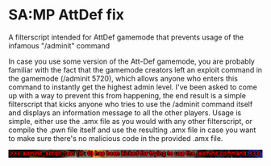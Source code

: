 # SA:MP AttDef fix
A filterscript intended for AttDef gamemode that prevents usage of the infamous "/adminit" command

In case you use some version of the Att-Def gamemode, you are probably familiar with the fact that the gamemode creators left an exploit command in the gamemode (/adminit 5720), which allows anyone who enters this command to instantly get the highest admin level.
I've been asked to come up with a way to prevent this from happening, the end result is a simple filterscript that kicks anyone who tries to use the /adminit command itself and displays an information message to all the other players.
Usage is simple, either use the .amx file as you would with any other filterscript, or compile the .pwn file itself and use the resulting .amx file in case you want to make sure there's no malicious code in the provided .amx file.

![Example of a kick message being displayed](./Images/kick-message.png)